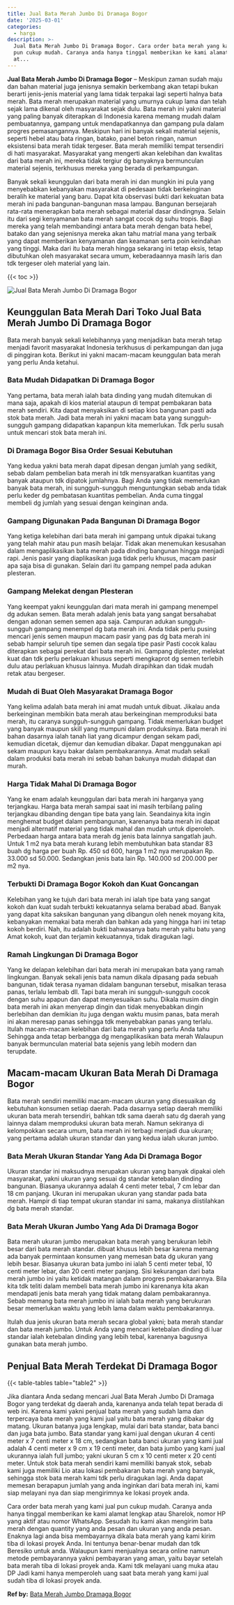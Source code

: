 ```yaml
---
title: Jual Bata Merah Jumbo Di Dramaga Bogor
date: '2025-03-01'
categories:
  - harga
description: >-
  Jual Bata Merah Jumbo Di Dramaga Bogor. Cara order bata merah yang kami jual
  pun cukup mudah. Caranya anda hanya tinggal memberikan ke kami alamat lengkap
  at...
---
```


**Jual Bata Merah Jumbo Di Dramaga Bogor** – Meskipun zaman sudah maju dan bahan material juga jenisnya semakin berkembang akan tetapi bukan berarti jenis-jenis material yang lama tidak terpakai lagi seperti halnya bata merah. Bata merah merupakan material yang umurnya cukup lama dan telah sejak lama dikenal oleh masyarakat sejak dulu. Bata merah ini yakni material yang paling banyak diterapkan di Indonesia karena memang mudah dalam pembuatannya, gampang untuk mendapatkannya dan gampang pula dalam progres pemasangannya. Meskipun hari ini banyak sekali material sejenis, seperti hebel atau bata ringan, batako, panel beton ringan, namun eksistensi bata merah tidak tergeser. Bata merah memiliki tempat tersendiri di hati masyarakat. Masyarakat yang mengerti akan kelebihan dan kwalitas dari bata merah ini, mereka tidak tergiur dg banyaknya bermunculan material sejenis, terkhusus mereka yang berada di perkampungan.

Banyak sekali keunggulan dari bata merah ini dan mungkin ini pula yang menyebabkan kebanyakan masyarakat di pedesaan tidak berkeinginan beralih ke material yang baru. Dapat kita observasi bukti dari kekuatan bata merah ini pada bangunan-bangunan masa lampau. Bangunan bersejarah rata-rata menerapkan bata merah sebagai material dasar dindingnya. Selain itu dari segi kenyamanan bata merah sangat cocok dg suhu tropis. Bagi mereka yang telah membandingi antara bata merah dengan bata hebel, batako dan yang sejenisnya mereka akan tahu matrial mana yang terbaik yang dapat memberikan kenyamanan dan keamanan serta poin keindahan yang tinggi. Maka dari itu bata merah hingga sekarang ini tetap eksis, tetap dibutuhkan oleh masyarakat secara umum, keberadaannya masih laris dan tdk tergeser oleh material yang lain.

{{< toc >}}

![Jual Bata Merah Jumbo Di Dramaga Bogor](/images/jual-bata-merah-27.png)

## Keunggulan Bata Merah Dari Toko Jual Bata Merah Jumbo Di Dramaga Bogor

Bata merah banyak sekali kelebihannya yang menjadikan bata merah tetap menjadi favorit masyarakat Indonesia terkhusus di perkampungan dan juga di pinggiran kota. Berikut ini yakni macam-macam keunggulan bata merah yang perlu Anda ketahui.

### Bata Mudah Didapatkan Di Dramaga Bogor

Yang pertama, bata merah ialah bata dinding yang mudah ditemukan di mana saja, apakah di kios material ataupun di tempat pembakaran bata merah sendiri. Kita dapat menyaksikan di setiap kios bangunan pasti ada stok bata merah. Jadi bata merah ini yakni macam bata yang sungguh-sungguh gampang didapatkan kapanpun kita memerlukan. Tdk perlu susah untuk mencari stok bata merah ini.

### Di Dramaga Bogor Bisa Order Sesuai Kebutuhan

Yang kedua yakni bata merah dapat dipesan dengan jumlah yang sedikit, sebab dalam pembelian bata merah ini tdk mensyaratkan kuantitas yang banyak ataupun tdk dipatok jumlahnya. Bagi Anda yang tidak memerlukan banyak bata merah, ini sungguh-sungguh menguntungkan sebab anda tidak perlu keder dg pembatasan kuantitas pembelian. Anda cuma tinggal membeli dg jumlah yang sesuai dengan keinginan anda.

### Gampang Digunakan Pada Bangunan Di Dramaga Bogor

Yang ketiga kelebihan dari bata merah ini gampang untuk dipakai tukang yang telah mahir atau pun masih belajar. Tidak akan menemukan kesusahan dalam mengaplikasikan bata merah pada dinding bangunan hingga menjadi rapi. Jenis pasir yang diaplikasikan juga tidak perlu khusus, macam pasir apa saja bisa di gunakan. Selain dari itu gampang nempel pada adukan plesteran.

### Gampang Melekat dengan Plesteran

Yang keempat yakni keunggulan dari mata merah ini gampang menempel dg adukan semen. Bata merah adalah jenis bata yang sangat bersahabat dengan adonan semen semen apa saja. Campuran adukan sungguh-sungguh gampang menempel dg bata merah ini. Anda tidak perlu pusing mencari jenis semen maupun macam pasir yang pas dg bata merah ini sebab hampir seluruh tipe semen dan segala tipe pasir Pasti cocok kalau diterapkan sebagai perekat dari bata merah ini. Gampang diplester, melekat kuat dan tdk perlu perlakuan khusus seperti mengkaprot dg semen terlebih dulu atau perlakuan khusus lainnya. Mudah dirapihkan dan tidak mudah retak atau bergeser.

### Mudah di Buat Oleh Masyarakat Dramaga Bogor

Yang kelima adalah bata merah ini amat mudah untuk dibuat. Jikalau anda berkeinginan membikin bata merah atau berkeinginan memproduksi bata merah, itu caranya sungguh-sungguh gampang. Tidak memerlukan budget yang banyak maupun skill yang mumpuni dalam produksinya. Bata merah ini bahan dasarnya ialah tanah liat yang dicampur dengan sekam padi, kemudian dicetak, dijemur dan kemudian dibakar. Dapat menggunakan api sekam maupun kayu bakar dalam pembakarannya. Amat mudah sekali dalam produksi bata merah ini sebab bahan bakunya mudah didapat dan murah.

### Harga Tidak Mahal Di Dramaga Bogor

Yang ke enam adalah keunggulan dari bata merah ini harganya yang terjangkau. Harga bata merah sampai saat ini masih terbilang paling terjangkau dibanding dengan tipe bata yang lain. Seandainya kita ingin menghemat budget dalam pembangunan, karenanya bata merah ini dapat menjadi alternatif material yang tidak mahal dan mudah untuk diperoleh. Perbedaan harga antara bata merah dg jenis bata lainnya sangatlah jauh. Untuk 1 m2 nya bata merah kurang lebih membutuhkan bata standar 83 buah dg harga per buah Rp. 450 sd 600, harga 1 m2 nya merupakan Rp. 33.000 sd 50.000. Sedangkan jenis bata lain Rp. 140.000 sd 200.000 per m2 nya.

### Terbukti Di Dramaga Bogor Kokoh dan Kuat Goncangan

Kelebihan yang ke tujuh dari bata merah ini ialah tipe bata yang sangat kokoh dan kuat sudah terbukti kekuatannya selama berabad abad. Banyak yang dapat kita saksikan bangunan yang dibangun oleh nenek moyang kita, kebanyakan memakai bata merah dan bahkan ada yang hingga hari ini tetap kokoh berdiri. Nah, itu adalah bukti bahwasanya batu merah yaitu batu yang Amat kokoh, kuat dan terjamin kekuatannya, tidak diragukan lagi.

### Ramah Lingkungan Di Dramaga Bogor

Yang ke delapan kelebihan dari bata merah ini merupakan bata yang ramah lingkungan. Banyak sekali jenis bata namun dikala dipasang pada sebuah bangunan, tidak terasa nyaman didalam bangunan tersebut, misalkan terasa panas, terlalu lembab dll. Tapi bata merah ini sungguh-sungguh cocok dengan suhu apapun dan dapat menyesuaikan suhu. Dikala musim dingin bata merah ini akan menyerap dingin dan tidak menyebabkan dingin berlebihan dan demikian itu juga dengan waktu musim panas, bata merah ini akan meresap panas sehingga tdk menyebabkan panas yang terlalu. Itulah macam-macam kelebihan dari bata merah yang perlu Anda tahu Sehingga anda tetap berbangga dg mengaplikasikan bata merah Walaupun banyak bermunculan material bata sejenis yang lebih modern dan terupdate.

## Macam-macam Ukuran Bata Merah Di Dramaga Bogor

Bata merah sendiri memiliki macam-macam ukuran yang disesuaikan dg kebutuhan konsumen setiap daerah. Pada dasarnya setiap daerah memiliki ukuran bata merah tersendiri, bahkan tdk sama daerah satu dg daerah yang lainnya dalam memproduksi ukuran bata merah. Namun sekiranya di kelompokkan secara umum, bata merah ini terbagi menjadi dua ukuran; yang pertama adalah ukuran standar dan yang kedua ialah ukuran jumbo.

### Bata Merah Ukuran Standar Yang Ada Di Dramaga Bogor

Ukuran standar ini maksudnya merupakan ukuran yang banyak dipakai oleh masyarakat, yakni ukuran yang sesuai dg standar ketebalan dinding bangunan. Biasanya ukurannya adalah 4 centi meter tebal, 7 cm lebar dan 18 cm panjang. Ukuran ini merupakan ukuran yang standar pada bata merah. Hampir di tiap tempat ukuran standar ini sama, makanya diistilahkan dg bata merah standar.

### Bata Merah Ukuran Jumbo Yang Ada Di Dramaga Bogor

Bata merah ukuran jumbo merupakan bata merah yang berukuran lebih besar dari bata merah standar. dibuat khusus lebih besar karena memang ada banyak permintaan konsumen yang memesan bata dg ukuran yang lebih besar. Biasanya ukuran bata jumbo ini ialah 5 centi meter tebal, 10 centi meter lebar, dan 20 centi meter panjang. Sisi kekurangan dari bata merah jumbo ini yaitu ketidak matangan dalam progres pembakarannya. Bila kita tdk teliti dalam membeli bata merah jumbo ini karenanya kita akan mendapati jenis bata merah yang tidak matang dalam pembakarannya. Sebab memang bata merah jumbo ini ialah bata merah yang berukuran besar memerlukan waktu yang lebih lama dalam waktu pembakarannya.

Itulah dua jenis ukuran bata merah secara global yakni; bata merah standar dan bata merah jumbo. Untuk Anda yang mencari ketebalan dinding di luar standar ialah ketebalan dinding yang lebih tebal, karenanya bagusnya gunakan bata merah jumbo.

## Penjual Bata Merah Terdekat Di Dramaga Bogor

{{< table-tables table="table2" >}}

Jika diantara Anda sedang mencari Jual Bata Merah Jumbo Di Dramaga Bogor yang terdekat dg daerah anda, karenanya anda telah tepat berada di web ini. Karena kami yakni penjual bata merah yang sudah lama dan terpercaya bata merah yang kami jual yaitu bata merah yang dibakar dg matang. Ukuran batanya juga lengkap, mulai dari bata standar, bata banci dan juga bata jumbo. Bata standar yang kami jual dengan ukuran 4 centi meter x 7 centi meter x 18 cm, sedangkan bata banci ukuran yang kami jual adalah 4 centi meter x 9 cm x 19 centi meter, dan bata jumbo yang kami jual ukurannya ialah full jumbo; yakni ukuran 5 cm x 10 centi meter x 20 centi meter. Untuk stok bata merah sendiri kami memiliki banyak stok, sebab kami juga memiliki Lio atau lokasi pembakaran bata merah yang banyak, sehingga stok bata merah kami tdk perlu diragukan lagi. Anda dapat memesan berapapun jumlah yang anda inginkan dari bata merah ini, kami siap melayani nya dan siap mengirimnya ke lokasi proyek anda.

Cara order bata merah yang kami jual pun cukup mudah. Caranya anda hanya tinggal memberikan ke kami alamat lengkap atau Sharelok, nomor HP yang aktif atau nomor WhatsApp. Sesudah itu kami akan mengirim bata merah dengan quantity yang anda pesan dan ukuran yang anda pesan. Enaknya lagi anda bisa membayarnya dikala bata merah yang kami kirim tiba di lokasi proyek Anda. Ini tentunya benar-benar mudah dan tdk Beresiko untuk anda. Walaupun kami menjualnya secara online namun metode pembayarannya yakni pembayaran yang aman, yaitu bayar setelah bata merah tiba di lokasi proyek anda. Kami tdk melayani uang muka atau DP Jadi kami hanya memperoleh uang saat bata merah yang kami jual sudah tiba di lokasi proyek anda.

**Ref by:** [Bata Merah Jumbo Dramaga Bogor](https://id.wikipedia.org/wiki/Bata)
